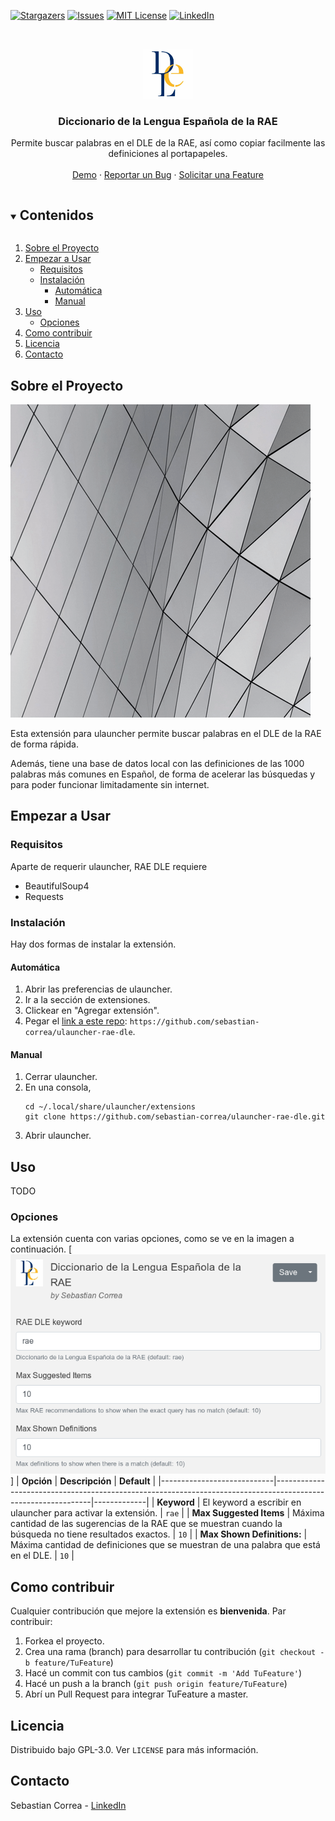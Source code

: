 <!-- PROJECT SHIELDS -->
<!--
*** I'm using markdown "reference style" links for readability.
*** Reference links are enclosed in brackets [ ] instead of parentheses ( ).
*** See the bottom of this document for the declaration of the reference variables
*** for contributors-url, forks-url, etc. This is an optional, concise syntax you may use.
*** https://www.markdownguide.org/basic-syntax/#reference-style-links
-->
[![Stargazers][stars-shield]][stars-url]
[![Issues][issues-shield]][issues-url]
[![MIT License][license-shield]][license-url]
[![LinkedIn][linkedin-shield]][linkedin-url]



<!-- PROJECT LOGO -->
<br />
<p align="center">
  <a href="https://github.com/sebastian-correa/ulauncher-rae-dle">
    <img src="images/icon.png" alt="Logo" width="80" height="80">
  </a>

  <h3 align="center">Diccionario de la Lengua Española de la RAE</h3>

  <p align="center">
    Permite buscar palabras en el DLE de la RAE, así como copiar facilmente las definiciones al portapapeles.
    <br />
    <br />
    <a href="#about-the-project">Demo</a>
    ·
    <a href="https://github.com/sebastian-correa/ulauncher-rae-dle/issues">Reportar un Bug</a>
    ·
    <a href="https://github.com/sebastian-correa/ulauncher-rae-dle/issues">Solicitar una Feature</a>
  </p>
</p>



<!-- TABLE OF CONTENTS -->
<details open="open">
  <summary><h2 style="display: inline-block">Contenidos</h2></summary>
  <ol>
    <li>
      <a href="#sobre-el-proyecto">Sobre el Proyecto</a>
    </li>
    <li>
      <a href="#empezar-a-usar">Empezar a Usar</a>
      <ul>
        <li><a href="#Requisitos">Requisitos</a></li>
        <li>
			<a href="#instalación">Instalación</a>
			<ul>
				<li><a href="#automática">Automática</a></li>
				<li><a href="#manual">Manual</a></li>
			</ul>
		</li>
      </ul>
    </li>
    <li>
		<a href="#uso">Uso</a>
		<ul>
			<li><a href="#opciones">Opciones</a></li>
		</ul>
	</li>
    <li><a href="#como-contribuir">Como contribuir</a></li>
    <li><a href="#licencia">Licencia</a></li>
    <li><a href="#contacto">Contacto</a></li>
  </ol>
</details>



<!-- Sobre el Proyecto -->
## Sobre el Proyecto

[![RAE DLE Demo][product-demo]](https://ext.ulauncher.io/-/github-sebastian-correa-ulauncher-rae-dle)

Esta extensión para ulauncher permite buscar palabras en el DLE de la RAE de forma rápida.

Además, tiene una base de datos local con las definiciones de las 1000 palabras más comunes en Español, de forma de acelerar las búsquedas y para poder funcionar limitadamente sin internet.



<!-- Empezar a Usar -->
## Empezar a Usar

### Requisitos
Aparte de requerir ulauncher, RAE DLE requiere
*	BeautifulSoup4
*	Requests

### Instalación
Hay dos formas de instalar la extensión.
#### Automática
1.	Abrir las preferencias de ulauncher.
2.	Ir a la sección de extensiones.
3.	Clickear en "Agregar extensión".
4.	Pegar el [link a este repo](https://github.com/sebastian-correa/ulauncher-rae-dle): `https://github.com/sebastian-correa/ulauncher-rae-dle`.

#### Manual
1.	Cerrar ulauncher.
2.	En una consola,
	```
	cd ~/.local/share/ulauncher/extensions
	git clone https://github.com/sebastian-correa/ulauncher-rae-dle.git
	```
3.	Abrir ulauncher.



<!-- Uso -->
## Uso
TODO


### Opciones
La extensión cuenta con varias opciones, como se ve en la imagen a continuación.
[![Opciones de ulauncher-rae-dle][options-showcase]]
| **Opción**                 | **Descripción**                                                                                              | **Default** |
|----------------------------|--------------------------------------------------------------------------------------------------------------|-------------|
| **Keyword**                | El keyword a escribir en ulauncher para activar la extensión.                                                | `rae`       |
| **Max Suggested Items**    | Máxima cantidad de las sugerencias de la RAE que se muestran cuando la búsqueda no tiene resultados exactos. | `10`        |
| **Max Shown Definitions:** | Máxima cantidad de definiciones que se muestran de una palabra que está en el DLE.                           | `10`        |

<!-- Como contribuir -->
## Como contribuir

Cualquier contribución que mejore la extensión es **bienvenida**. Par contribuir:

1. Forkea el proyecto.
2. Crea una rama (branch) para desarrollar tu contribución (`git checkout -b feature/TuFeature`)
3. Hacé un commit con tus cambios (`git commit -m 'Add TuFeature'`)
4. Hacé un push a la branch (`git push origin feature/TuFeature`)
5. Abrí un Pull Request para integrar TuFeature a master.



<!-- Licencia -->
## Licencia
Distribuido bajo GPL-3.0. Ver `LICENSE` para más información.



<!-- Contacto -->
## Contacto

Sebastian Correa - [LinkedIn](https://www.linkedin.com/in/sebastian-correa-machado/)






<!-- MARKDOWN LINKS & IMAGES -->
<!-- https://www.markdownguide.org/basic-syntax/#reference-style-links -->
[stars-shield]: https://img.shields.io/github/stars/sebastian-correa/ulauncher-rae-dle.svg?style=flat
[stars-url]: https://github.com/sebastian-correa/ulauncher-rae-dle/stargazers
[issues-shield]: https://img.shields.io/github/issues/sebastian-correa/ulauncher-rae-dle.svg?style=flat
[issues-url]: https://github.com/sebastian-correa/ulauncher-rae-dle/issues
[license-shield]: https://img.shields.io/github/license/sebastian-correa/ulauncher-rae-dle.svg?style=flat
[license-url]: https://github.com/sebastian-correa/ulauncher-rae-dle/blob/master/LICENSE.txt
[linkedin-shield]: https://img.shields.io/badge/-LinkedIn-black.svg?style=flat&logo=linkedin&colorB=555
[linkedin-url]: https://www.linkedin.com/in/sebastian-correa-machado/
[product-demo]: images/demo.gif
[options-showcase]: images/options.png
